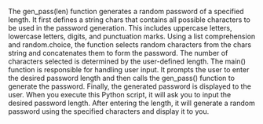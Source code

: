 The gen_pass(len) function generates a random password of a specified length. 
It first defines a string chars that contains all possible characters to be used in the password generation. 
This includes uppercase letters, lowercase letters, digits, and punctuation marks.
Using a list comprehension and random.choice, the function selects random characters from the chars string and concatenates them to form the password.
The number of characters selected is determined by the user-defined length.
The main() function is responsible for handling user input.
It prompts the user to enter the desired password length and then calls the gen_pass() function to generate the password.
Finally, the generated password is displayed to the user.
When you execute this Python script, it will ask you to input the desired password length. 
After entering the length, it will generate a random password using the specified characters and display it to you.
